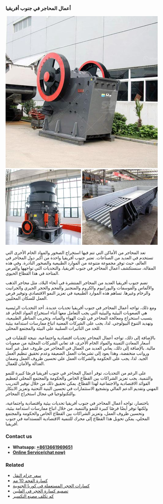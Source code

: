 <h3>أعمال المحاجر في جنوب أفريقيا</h3><img src='1701746489.jpg' alt=''><p>تعد المحاجر من الأماكن التي تتم فيها استخراج الصخور والمواد الخام الأخرى التي تستخدم في العديد من الصناعات. تعتبر جنوب أفريقيا واحدة من أكبر دول المحاجر في العالم، حيث توفر مجموعة متنوعة من الموارد الطبيعية والصخور النادرة. وفي هذه المقالة، سنستكشف أعمال المحاجر في جنوب أفريقيا، والتحديات التي تواجهها والفرص المتاحة في هذا القطاع الحيوي.</p><p>تضم جنوب أفريقيا العديد من المحاجر المنتشرة في أنحاء البلاد، مثل محاجر الذهب والألماس والفوسفات واليورانيوم والكروم والمنجنيز والفحم والحجر الجيري والجرانيت والرخام وغيرها. تساهم هذه الموارد الطبيعية في تعزيز النمو الاقتصادي وتوفير فرص العمل للسكان المحليين.</p><p>ومع ذلك، تواجه أعمال المحاجر في جنوب أفريقيا تحديات عديدة. أحد التحديات الرئيسية هي الصعوبات البيئية والبيئية التي يجب التعامل معها أثناء استخراج المواد الخام. قد يتسبب استخراج ومعالجة المحاجر في تلوث الهواء والمياه، وتخريب المناظر الطبيعية، وتهديد التنوع البيولوجي. لذا، يجب على الشركات المعنية اتباع ممارسات استدامة بيئية للحد من التأثيرات السلبية على البيئة والمجتمع المحلي.</p><p>بالإضافة إلى ذلك، تواجه أعمال المحاجر تحديات اقتصادية واجتماعية. نتيجة للتقلبات في أسعار المعادن الثمينة والمواد الخام الأخرى، قد تعاني الشركات المحلية من صعوبات مالية. بالإضافة إلى ذلك، يعاني العديد من العمال في المحاجر من ظروف عمل غير آمنة ورواتب منخفضة، وهذا يعود إلى تشريعات العمل الضعيفة وعدم تحقيق تنظيم العمل الجيد. لذا، يجب على الحكومة والشركات العمل على تحسين ظروف العمل وضمان العدالة والأمان للعمال.</p><p>على الرغم من التحديات، توفر أعمال المحاجر في جنوب أفريقيا فرصًا كبيرة للنمو والتنمية. يجب تعزيز الشراكات بين القطاع الخاص والحكومة والمجتمع المحلي لتعظيم الفوائد الاقتصادية والاجتماعية لهذا القطاع. يمكن تحقيق ذلك من خلال توفير التدريب المهني وتقديم الدعم المالي وتشجيع الاستثمارات في تحسين البنية التحتية وتعزيز الابتكار والتكنولوجيا في مجال استخراج المحاجر.</p><p>باختصار، تواجه أعمال المحاجر في جنوب أفريقيا تحديات بيئية واقتصادية واجتماعية، ولكنها توفر أيضًا فرصًا كبيرة للنمو والتنمية. من خلال اتباع ممارسات استدامة بيئية، وتحسين ظروف العمل، وتعزيز الشراكات بين القطاع الخاص والحكومة والمجتمع المحلي، يمكن تحويل هذا القطاع إلى محرك للتنمية الاقتصادية المستدامة في جنوب أفريقيا.</p><h3>Contact us</h3><ul><li><strong>Whatsapp:&nbsp;<a href="https://wa.me/8613661969651">+8613661969651</a></strong></li><li><a href="https://swt.shibang-china.com/?git&amp;zhl&amp;أعمال المحاجر في جنوب أفريقيا"><strong>Online Service(chat now)</strong></a></li></ul><h3>Related</h3><ul><li><a href='سعر حزام النقل.md'>سعر حزام النقل</a></li><li><a href='كسارة الفحم 10 مم.md'>كسارة الفحم 10 مم</a></li><li><a href='كسارات الحجر المستعملة في كوريا الجنوبية.md'>كسارات الحجر المستعملة في كوريا الجنوبية</a></li><li><a href='تصميم كسارة الحجر في الفلبين.md'>تصميم كسارة الحجر في الفلبين</a></li><li><a href='كم تكلف مصنع التكسير.md'>كم تكلف مصنع التكسير</a></li></ul>